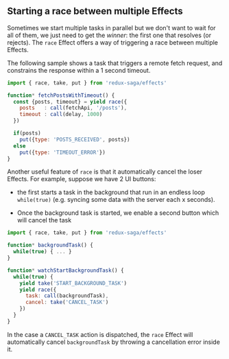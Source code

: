 ## Starting a race between multiple Effects

Sometimes we start multiple tasks in parallel but we don't want to wait for all of them, we just need
to get the *winner*: the first one that resolves (or rejects). The `race` Effect offers a way of
triggering a race between multiple Effects.

The following sample shows a task that triggers a remote fetch request, and constrains the response within a
1 second timeout.

```javascript
import { race, take, put } from 'redux-saga/effects'

function* fetchPostsWithTimeout() {
  const {posts, timeout} = yield race({
    posts   : call(fetchApi, '/posts'),
    timeout : call(delay, 1000)
  })

  if(posts)
    put({type: 'POSTS_RECEIVED', posts})
  else
    put({type: 'TIMEOUT_ERROR'})
}
```

Another useful feature of `race` is that it automatically cancel the loser Effects. For example,
suppose we have 2 UI buttons:

- the first starts a task in the background that run in an endless loop `while(true)`
(e.g. syncing some data with the server each x seconds).

- Once the background task is started, we enable a second button which will cancel the task


```javascript
import { race, take, put } from 'redux-saga/effects'

function* backgroundTask() {
  while(true) { ... }
}

function* watchStartBackgroundTask() {
  while(true) {
    yield take('START_BACKGROUND_TASK')
    yield race({
      task: call(backgroundTask),
      cancel: take('CANCEL_TASK')
    })
  }
}
```

In the case a `CANCEL_TASK` action is dispatched, the `race` Effect will automatically cancel
`backgroundTask` by throwing a cancellation error inside it.
